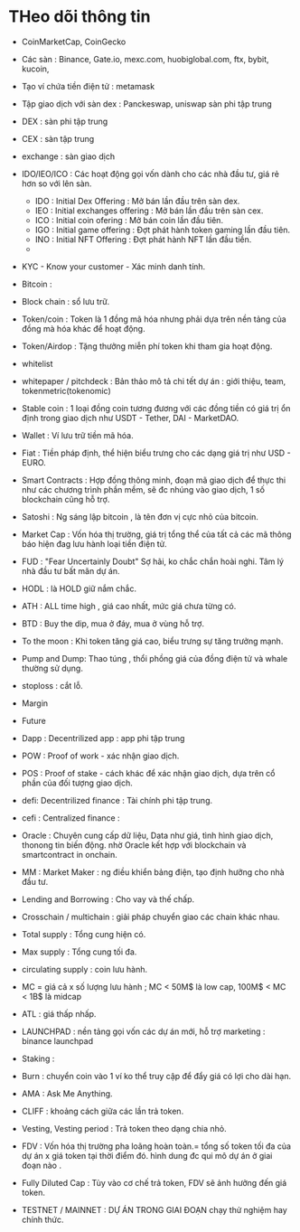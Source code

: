 # THeo dõi thông tin 
- CoinMarketCap, CoinGecko

- Các sàn : Binance, Gate.io, mexc.com, huobiglobal.com, ftx, bybit, kucoin,  
- Tạo ví chứa tiền điện tử : metamask
- Tập giao dịch với sàn dex : Panckeswap, uniswap sàn phi tập trung
- DEX : sàn phi tập trung
- CEX : sàn tập trung
- exchange : sàn giao dịch
- IDO/IEO/ICO : Các hoạt động gọi vốn dành cho các nhà đầu tư, giá rẻ hơn so với lên sàn.
  + IDO : Initial Dex Offering : Mở bán lần đầu trên sàn dex.
  + IEO : Initial exchanges offering : Mở bán lần đầu trên sàn cex.
  + ICO : Initial coin ofering : Mở bán coin lần đầu tiên.
  + IGO : Initial game offering : Đợt phát hành token gaming lần đầu tiên.
  + INO : Initial NFT Offering : Đợt phát hành NFT lần đầu tiền.
  + 
- KYC - Know your customer - Xác minh danh tính.
- Bitcoin :
- Block chain : sổ lưu trữ.
- Token/coin : Token là 1 đồng mã hóa nhưng phải dựa trên nền tảng của đồng mà hóa khác để hoạt động.
- Token/Airdop : Tặng thưởng miễn phí token khi tham gia hoạt động.
- whitelist
- whitepaper / pitchdeck : Bản thảo mô tả chi tết dự án : giới thiệu, team, tokenmetric(tokenomic)
- Stable coin : 1 loại đồng coin tương đương với các đồng tiền có giá trị ổn định trong giao dịch như USDT - Tether, DAI - MarketDAO.
- Wallet : Ví lưu trữ tiền mã hóa.
- Fiat : Tiền pháp định, thể hiện biểu trưng cho các dạng giá trị như USD - EURO.
- Smart Contracts : Hợp đồng thông minh, đoạn mã giao dịch để thực thi như các chương trình phần mềm, sẽ đc nhúng vào giao dịch, 1 số blockchain cũng hỗ trợ.
- Satoshi : Ng sáng lập bitcoin , là tên đơn vị cực nhỏ của bitcoin.
- Market Cap : Vốn hóa thị trường, giá trị tổng thể của tất cả các mã thông báo hiện đag lưu hành loại tiền điện tử.
- FUD : "Fear Uncertainly Doubt" Sợ hãi, ko chắc chắn hoài nghi. Tâm lý nhà đầu tư bất mãn dự án.
- HODL : là HOLD giữ nắm chắc.
- ATH : ALL time high , giá cao nhất, mức giá chưa từng có.
- BTD : Buy the dip, mua ở đáy, mua ở vùng hỗ trợ.
- To the moon : Khi token tăng giá cao, biểu trưng sự tăng trưởng mạnh.
- Pump and Dump: Thao túng , thổi phồng giá của đồng điện tử và whale thường sử dụng.
- stoploss : cắt lỗ.
- Margin
- Future
- Dapp : Decentrilized app : app phi tập trung
- POW : Proof of work - xác nhận giao dịch.
- POS : Proof of stake - cách khác để xác nhận giao dịch, dựa trên cổ phần của đối tượng giao dịch.
- defi: Decentrilized finance : Tài chính phi tập trung.
- cefi : Centralized finance :
- Oracle : Chuyên cung cấp dữ liệu, Data như giá, tình hình giao dịch, thonong tin biến động. nhờ Oracle kết hợp với blockchain và smartcontract in onchain.
- MM : Market Maker : ng điều khiển bảng điện, tạo định hưỡng cho nhà đầu tư.
- Lending and Borrowing : Cho vay và thế chấp.
- Crosschain / multichain : giải pháp chuyển giao các chain khác nhau. 
- Total supply : Tổng cung hiện có.
- Max supply : Tổng cung tối đa.
- circulating supply : coin lưu hành.
- MC = giá cả x số lượng lưu hành ; MC < 50M$ là low cap, 100M$ < MC < 1B$ là midcap
- ATL : giá thấp nhấp.
- LAUNCHPAD : nền tảng gọi vốn các dự án mới, hỗ trợ marketing : binance launchpad
- Staking :
- Burn : chuyển coin vào 1 ví ko thể truy cập để đẩy giá có lợi cho dài hạn.
- AMA : Ask Me Anything.
- CLIFF : khoảng cách giữa các lần trả token.
- Vesting, Vesting period : Trả token theo dạng chia nhỏ.
- FDV : Vốn hóa thị trường pha loãng hoàn toàn.= tổng số token tối đa của dự án x giá token tại thời điểm đó. hình dung đc qui mô dự án ở giai đoạn nào .
- Fully Diluted Cap : Tùy vào cơ chế trả token, FDV sẽ ảnh hưởng đến giá token.
- TESTNET / MAINNET : DỰ ÁN TRONG GIAI ĐOẠN chạy thử nghiệm hay chính thức.
